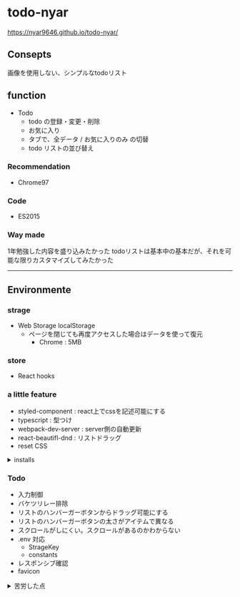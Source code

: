 # todo-nyar
https://nyar9646.github.io/todo-nyar/

## Consepts
画像を使用しない、シンプルなtodoリスト

## function
- Todo
  - todo の登録・変更・削除
  - お気に入り
  - タブで、全データ / お気に入りのみ の切替
  - todo リストの並び替え

### Recommendation
- Chrome97

### Code
- ES2015

### Way made
1年勉強した内容を盛り込みたかった
  todoリストは基本中の基本だが、それを可能な限りカスタマイズしてみたかった

---

## Environmente
### strage
- Web Storage localStorage
  - ページを閉じても再度アクセスした場合はデータを使って復元
    - Chrome : 5MB

### store
- React hooks

### a little feature
- styled-component : react上でcssを記述可能にする
- typescript : 型つけ
- webpack-dev-server : server側の自動更新
- react-beautifl-dnd : リストドラッグ
- reset CSS

<details>
<summary>installs</summary>
$ npx create-react-app todo-nyar
  $ yarn add webpack webpack-cli
  $ yarn add typescript
  $ yarn add ts-loader @types/react @types/react-dom
  $ yarn add webpack-dev-server
  $ yarn add nanoid
  $ yarn add styled-components @material-ui/core
  $ yarn add array-move react-beautiful-dnd @types/react-beautiful-dnd
  $ yarn add react-tabs

</details>

### Todo
- 入力制御
- バケツリレー排除
- リストのハンバーガーボタンからドラッグ可能にする
- リストのハンバーガーボタンの太さがアイテムで異なる
- スクロールがしにくい。スクロールがあるのかわからない
- .env 対応
  - StrageKey
  - constants
- レスポンシブ確認
- favicon

<details>
<summary>苦労した点</summary>
- リストドラッグの機能に、当初は react-draggable-dnd を使おうとしたが、typescript を反映する際にうまくいかず、調査に時間がかかった
</details>
